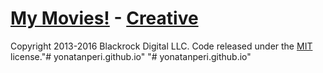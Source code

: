 # [My Movies!](http://startbootstrap.com/) - [Creative](http://startbootstrap.com/template-overviews/creative/)
Copyright 2013-2016 Blackrock Digital LLC. Code released under the [MIT](https://github.com/BlackrockDigital/startbootstrap-creative/blob/gh-pages/LICENSE) license."# yonatanperi.github.io"
"# yonatanperi.github.io"
